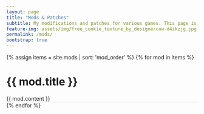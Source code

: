 ```yaml
---
layout: page
title: "Mods & Patches"
subtitle: My modifications and patches for various games. This page is in very early stages, will be expanded and made prettier soon.
feature-img: assets/img/free_cookie_texture_by_designercow-d4zkzjg.jpg
permalink: /mods/
bootstrap: true
---
```

 
<div class="posts">
  {% assign items = site.mods | sort: 'mod_order' %}
  {% for mod in items %}
  <div style="border-bottom:1px solid rgba(0,0,0,0.1)">
      <h1 id="{{ mod.id | split: '/' | last }}">
          {{ mod.title }}
      </h1>
      <div class="excerpt">
        {{ mod.content }}
      </div>
  </div>
  {% endfor %}
</div>